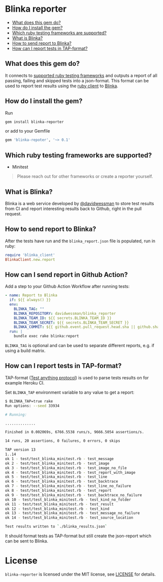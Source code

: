 # Blinka reporter

- [What does this gem do?](#what-does-this-gem-do)
- [How do I install the gem?](#how-do-i-install-the-gem)
- [Which ruby testing frameworks are supported?](#which-ruby-testing-frameworks-are-supported)
- [What is Blinka?](#what-is-blinka)
- [How to send report to Blinka?](#how-to-send-report-to-blinka)
- [How can I report tests in TAP-format?](#how-can-i-report-tests-in-tap-format)

## What does this gem do?

It connects to [supported ruby testing frameworks](#which-ruby-testing-frameworks-are-supported) and outputs a report of all passing, failing and skipped tests into a json-format. This format can be used to report test results using the [ruby client](#how-to-send-report-to-blinka) to [Blinka](#what-is-blinka).

## How do I install the gem?

Run

```sh
gem install blinka-reporter
```

or add to your Gemfile

```ruby
gem 'blinka-repoter', '~> 0.1'
```

## Which ruby testing frameworks are supported?

- Minitest

> Please reach out for other frameworks or create a reporter yourself.

## What is Blinka?

Blinka is a web service developed by [@davidwessman](https://github.com/davidwessman) to store test results from CI and report interesting results back to Github, right in the pull request.

## How to send report to Blinka?

After the tests have run and the `blinka_report.json` file is populated, run in ruby:

```ruby
require 'blinka_client'
BlinkaClient.new.report
```

## How can I send report in Github Action?

Add a step to your Github Action Workflow after running tests:

```yaml
- name: Report to Blinka
  if: ${{ always() }}
  env:
    BLINKA_TAG: ""
    BLINKA_REPOSITORY: davidwessman/blinka_reporter
    BLINKA_TEAM_ID: ${{ secrets.BLINKA_TEAM_ID }}
    BLINKA_TEAM_SECRET: ${{ secrets.BLINKA_TEAM_SECRET }}
    BLINKA_COMMIT: ${{ github.event.pull_request.head.sha || github.sha }}
  run: |
    bundle exec rake blinka:report
```

`BLINKA_TAG` is optional and can be used to separate different reports, e.g. if using a build matrix.

## How can I report tests in TAP-format?

TAP-format ([Test anything protocol](https://testanything.org)) is used to parse tests results on for example Heroku CI.

Set `BLINKA_TAP` environment variable to any value to get a report:

```sh
$ BLINKA_TAP=true rake
Run options: --seed 33934

# Running:

..............

Finished in 0.002069s, 6766.5538 runs/s, 9666.5054 assertions/s.

14 runs, 20 assertions, 0 failures, 0 errors, 0 skips

TAP version 13
1..14
ok 1 - test/test_blinka_minitest.rb - test_message
ok 2 - test/test_blinka_minitest.rb - test_image
ok 3 - test/test_blinka_minitest.rb - test_image_no_file
ok 4 - test/test_blinka_minitest.rb - test_report_with_image
ok 5 - test/test_blinka_minitest.rb - test_line
ok 6 - test/test_blinka_minitest.rb - test_backtrace
ok 7 - test/test_blinka_minitest.rb - test_line_no_failure
ok 8 - test/test_blinka_minitest.rb - test_report
ok 9 - test/test_blinka_minitest.rb - test_backtrace_no_failure
ok 10 - test/test_blinka_minitest.rb - test_kind_no_folder
ok 11 - test/test_blinka_minitest.rb - test_result
ok 12 - test/test_blinka_minitest.rb - test_kind
ok 13 - test/test_blinka_minitest.rb - test_message_no_failure
ok 14 - test/test_blinka_minitest.rb - test_source_location

Test results written to `./blinka_results.json`
```

It should format tests as TAP-format but still create the json-report which can be sent to Blinka.

# License

`blinka-reporter` is licensed under the MIT license, see [LICENSE](LICENSE) for details.
